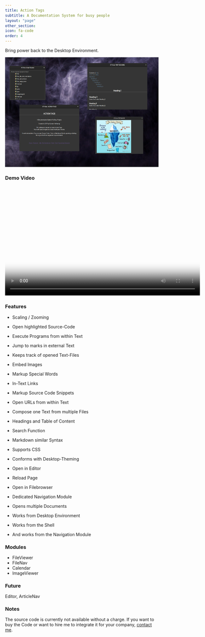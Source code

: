 ```yaml
---
title: Action Tags
subtitle: A Documentation System for busy people
layout: "page"
other_section:
icon: fa-code
order: 4
---
```


Bring power back to the Desktop Environment.

<a href="assets/images/Action Tags Teaser.jpg"><img src="assets/images/Action Tags Teaser.jpg" style="width:640px; height:360px" title="Action Tags Teaser" alt="Action Tags"></a>


### Demo Video
<video controls poster="assets/ss/at_promote.jpg" width="640" height="360">
    <source src="assets/vids/at_promote.webm" type="video/webm">
    <source src="assets/vids/at_promote.mp4" type="video/mp4">
    I'm sorry; your browser doesn't support HTML5 video in WebM with VP8/VP9 or MP4 with H.264.
</video>

### Features

*  Scaling / Zooming
*  Open highlighted Source-Code
*  Execute Programs from within Text
*  Jump to marks in external Text
*  Keeps track of opened Text-Files
*  Embed Images
*  Markup Special Words
*  In-Text Links
*  Markup Source Code Snippets
*  Open URLs from within Text
*  Compose one Text from multiple Files
*  Headings and Table of Content
*  Search Function
*  Markdown similar Syntax
*  Supports CSS
*  Conforms with Desktop-Theming
*  Open in Editor
*  Reload Page
*  Open in Filebrowser

*  Dedicated Navigation Module
*  Opens multiple Documents
*  Works from Desktop Environment
*  Works from the Shell
*  And works from the Navigation Module


### Modules

* FileViewer
* FileNav
* Calendar
* ImageViewer

### Future

Editor, ArticleNav

### Notes
The source code is currently not available without a charge. If you want to buy the Code or want to hire me to integrate it for your company, [contact me](/#contact).